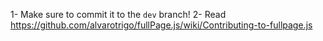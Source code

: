 1- Make sure to commit it to the `dev` branch!
2- Read https://github.com/alvarotrigo/fullPage.js/wiki/Contributing-to-fullpage.js
